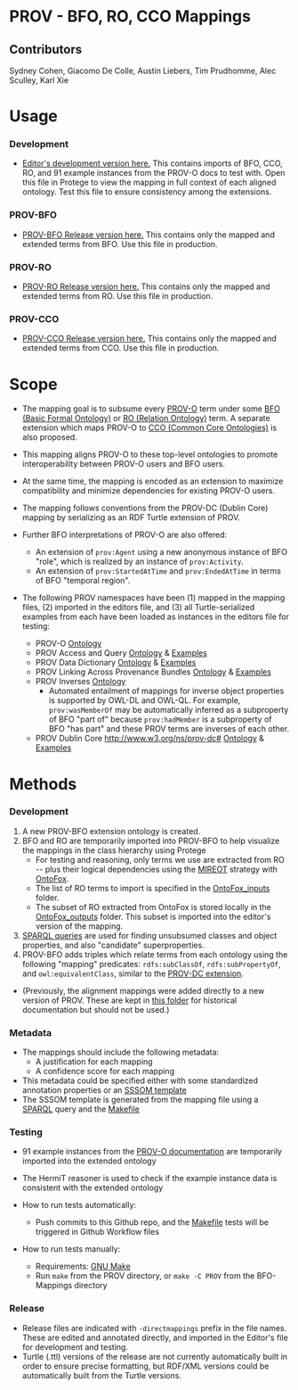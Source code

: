 # PROV - BFO, RO, CCO Mappings
## Contributors
Sydney Cohen, Giacomo De Colle, Austin Liebers, Tim Prudhomme, Alec Sculley, Karl Xie

# Usage
### Development
* [Editor's development version here.](prov-mappings-edit.ttl) This contains imports of BFO, CCO, RO, and 91 example instances from the PROV-O docs to test with. Open this file in Protege to view the mapping in full context of each aligned ontology. Test this file to ensure consistency among the extensions.

### PROV-BFO
* [PROV-BFO Release version here.](prov-bfo-directmappings.ttl) This contains only the mapped and extended terms from BFO. Use this file in production.

### PROV-RO
* [PROV-RO Release version here.](prov-ro-directmappings.ttl) This contains only the mapped and extended terms from RO. Use this file in production.

### PROV-CCO
* [PROV-CCO Release version here.](prov-cco-directmappings.ttl) This contains only the mapped and extended terms from CCO. Use this file in production.

# Scope
* The mapping goal is to subsume every [PROV-O](https://www.w3.org/TR/prov-o/) term under some [BFO (Basic Formal Ontology)](https://basic-formal-ontology.org/) or [RO (Relation Ontology)](https://oborel.github.io/) term. A separate extension which maps PROV-O to [CCO (Common Core Ontologies)](https://github.com/CommonCoreOntology/CommonCoreOntologies) is also proposed. 
* This mapping aligns PROV-O to these top-level ontologies to promote interoperability between PROV-O users and BFO users.
* At the same time, the mapping is encoded as an extension to maximize compatibility and minimize dependencies for existing PROV-O users.
* The mapping follows conventions from the PROV-DC (Dublin Core) mapping by serializing as an RDF Turtle extension of PROV.
* Further BFO interpretations of PROV-O are also offered:
    * An extension of `prov:Agent` using a new anonymous instance of BFO "role", which is realized by an instance of `prov:Activity`.
    * An extension of `prov:StartedAtTime` and `prov:EndedAtTime` in terms of BFO "temporal region".

* The following PROV namespaces have been (1) mapped in the mapping files, (2) imported in the editors file, and (3) all Turtle-serialized examples from each have been loaded as instances in the editors file for testing:
    * PROV-O [Ontology](http://www.w3.org/ns/prov-o)
    * PROV Access and Query [Ontology](http://www.w3.org/ns/prov-aq) & [Examples](examples/prov-aq-examples.ttl)
    * PROV Data Dictionary [Ontology](http://www.w3.org/ns/prov-dictionary) & [Examples](examples/prov-dictionary-examples.ttl)
    * PROV Linking Across Provenance Bundles [Ontology](http://www.w3.org/ns/prov-links) & [Examples](examples/prov-links-examples.ttl)
    * PROV Inverses [Ontology](http://www.w3.org/ns/prov-o-inverses)
        * Automated entailment of mappings for inverse object properties is supported by OWL-DL and OWL-QL. For example, `prov:wasMemberOf` may be automatically inferred as a subproperty of BFO "part of" because `prov:hadMember` is a subproperty of BFO "has part" and these PROV terms are inverses of each other.
    * PROV Dublin Core <http://www.w3.org/ns/prov-dc#> [Ontology](http://www.w3.org/ns/prov-dc) & [Examples](examples/prov-dc-examples.ttl)

# Methods
### Development
1. A new PROV-BFO extension ontology is created.
2. BFO and RO are temporarily imported into PROV-BFO to help visualize the mappings in the class hierarchy using Protege
    * For testing and reasoning, only terms we use are extracted from RO -- plus their logical dependencies using the [MIREOT](https://www.nature.com/articles/npre.2009.3576.1.pdf) strategy with [OntoFox](https://ontofox.hegroup.org/). 
    * The list of RO terms to import is specified in the [OntoFox_inputs](OntoFox_inputs) folder.
    * The subset of RO extracted from OntoFox is stored locally in the [OntoFox_outputs](OntoFox_outputs) folder. This subset is imported into the editor's version of the mapping.
3. [SPARQL queries](sparql) are used for finding unsubsumed classes and object properties, and also "candidate" superproperties.
4. PROV-BFO adds triples which relate terms from each ontology using the following "mapping" predicates: `rdfs:subClassOf`, `rdfs:subPropertyOf`, and `owl:equivalentClass`, similar to the [PROV-DC extension](https://www.w3.org/ns/prov-dc-directmappings.ttl).

* (Previously, the alignment mappings were added directly to a new version of PROV. These are kept in [this folder](prov-bfo-merged) for historical documentation but should not be used.)

### Metadata
* The mappings should include the following metadata:
    * A justification for each mapping
    * A confidence score for each mapping
* This metadata could be specified either with some standardized annotation properties or an [SSSOM template](https://mapping-commons.github.io/sssom/)
* The SSSOM template is generated from the mapping file using a [SPARQL](sparql) query and the [Makefile](Makefile)

### Testing
* 91 example instances from the [PROV-O documentation](https://www.w3.org/TR/prov-o/) are temporarily imported into the extended ontology
* The HermiT reasoner is used to check if the example instance data is consistent with the extended ontology

* How to run tests automatically:
    * Push commits to this Github repo, and the [Makefile](Makefile) tests will be triggered in Github Workflow files

* How to run tests manually:
    * Requirements: [GNU Make](https://www.gnu.org/software/make/)
    * Run `make` from the PROV directory, or `make -C PROV` from the BFO-Mappings directory

### Release
* Release files are indicated with `-directmappings` prefix in the file names. These are edited and annotated directly, and imported in the Editor's file for development and testing.
* Turtle (.ttl) versions of the release are not currently automatically built in order to ensure precise formatting, but RDF/XML versions could be automatically built from the Turtle versions.
